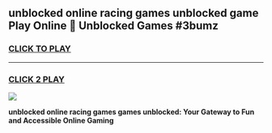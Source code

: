 
## unblocked online racing games unblocked game Play Online 👋 Unblocked Games #3bumz
<h3>
<a href="https://premium.freeplayer.one?title=unblocked_online_racing_games&ref=21F">CLICK TO PLAY</a></h3>
<hr>

<h3>
<a href="https://premium.freeplayer.one?title=unblocked_online_racing_games&ref=21F">CLICK 2 PLAY</a>
  
</h3>

<a href="https://premium.freeplayer.one?title=unblocked_online_racing_games&ref=21F/"><img src="https://clearcache.store/games.png"></a>


**unblocked online racing games games unblocked: Your Gateway to Fun and Accessible Online Gaming**
